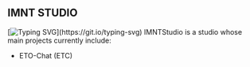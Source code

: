 ## IMNT STUDIO
[![Typing SVG](https://readme-typing-svg.demolab.com?font=Fira+Code&pause=1000&width=435&lines=IMNT+STUDIO.)](https://git.io/typing-svg)  
IMNTStudio is a studio whose main projects currently include:  
- ETO-Chat (ETC)
<!-- 
员工须知 Staffs attention:
0. Standard Git requests must be followed. 遵守标准Git请求.
1. Never git push -f. 不要覆盖请求信息.
2. Do not break the master. 不要破坏主分支.
-->
